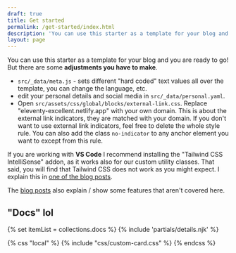 ```yaml
---
draft: true
title: Get started
permalink: /get-started/index.html
description: 'You can use this starter as a template for your blog and you are ready to go! But there are some adjustments you have to make.'
layout: page
---
```


You can use this starter as a template for your blog and you are ready to go! But there are some **adjustments you have to make**.

- `src/_data/meta.js` - sets different "hard coded" text values all over the template, you can change the language, etc.
- edit your personal details and social media in `src/_data/personal.yaml`.
- Open `src/assets/css/global/blocks/external-link.css`. Replace "eleventy-excellent.netlify.app" with your own domain. This is about the external link indicators, they are matched with your domain. If you don't want to use external link indicators, feel free to delete the whole style rule. You can also add the class `no-indicator` to any anchor element you want to except from this rule.

If you are working with **VS Code** I recommend installing the "Tailwind CSS IntelliSense" addon, as it works also for our custom utility classes. That said, you will find that Tailwind CSS does not work as you might expect. I explain this in [one of the blog posts](/blog/what-is-tailwind-css-doing-here/).

The [blog posts](/blog/) also explain / show some features that aren't covered here.

## "Docs" lol

<!-- loop docs -->
{% set itemList = collections.docs %}
{% include 'partials/details.njk' %}

{% css "local" %}
  {% include "css/custom-card.css" %}
{% endcss %}

